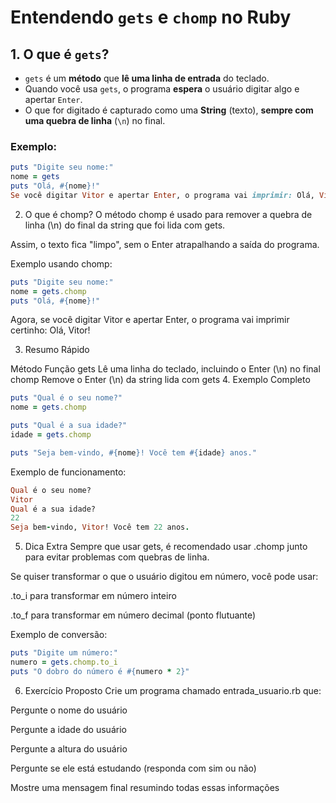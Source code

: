 # Entendendo `gets` e `chomp` no Ruby

## 1. O que é `gets`?

- `gets` é um **método** que **lê uma linha de entrada** do teclado.
- Quando você usa `gets`, o programa **espera** o usuário digitar algo e apertar `Enter`.
- O que for digitado é capturado como uma **String** (texto), **sempre com uma quebra de linha** (`\n`) no final.

### Exemplo:
```ruby
puts "Digite seu nome:"
nome = gets
puts "Olá, #{nome}!"
Se você digitar Vitor e apertar Enter, o programa vai imprimir: Olá, Vitor\n! (Observe que o \n é o "Enter" capturado junto.)

```

2. O que é chomp?
O método chomp é usado para remover a quebra de linha (\n) do final da string que foi lida com gets.

Assim, o texto fica "limpo", sem o Enter atrapalhando a saída do programa.

Exemplo usando chomp:
```ruby
puts "Digite seu nome:"
nome = gets.chomp
puts "Olá, #{nome}!"
```
Agora, se você digitar Vitor e apertar Enter, o programa vai imprimir certinho: Olá, Vitor!

3. Resumo Rápido

Método	Função
gets	Lê uma linha do teclado, incluindo o Enter (\n) no final
chomp	Remove o Enter (\n) da string lida com gets
4. Exemplo Completo
```ruby
puts "Qual é o seu nome?"
nome = gets.chomp

puts "Qual é a sua idade?"
idade = gets.chomp

puts "Seja bem-vindo, #{nome}! Você tem #{idade} anos."

```
Exemplo de funcionamento:

```ruby
Qual é o seu nome?
Vitor
Qual é a sua idade?
22
Seja bem-vindo, Vitor! Você tem 22 anos.

```

5. Dica Extra
Sempre que usar gets, é recomendado usar .chomp junto para evitar problemas com quebras de linha.

Se quiser transformar o que o usuário digitou em número, você pode usar:

.to_i para transformar em número inteiro

.to_f para transformar em número decimal (ponto flutuante)

Exemplo de conversão:
```ruby
puts "Digite um número:"
numero = gets.chomp.to_i
puts "O dobro do número é #{numero * 2}"

```

6. Exercício Proposto
Crie um programa chamado entrada_usuario.rb que:

Pergunte o nome do usuário

Pergunte a idade do usuário

Pergunte a altura do usuário

Pergunte se ele está estudando (responda com sim ou não)

Mostre uma mensagem final resumindo todas essas informações
